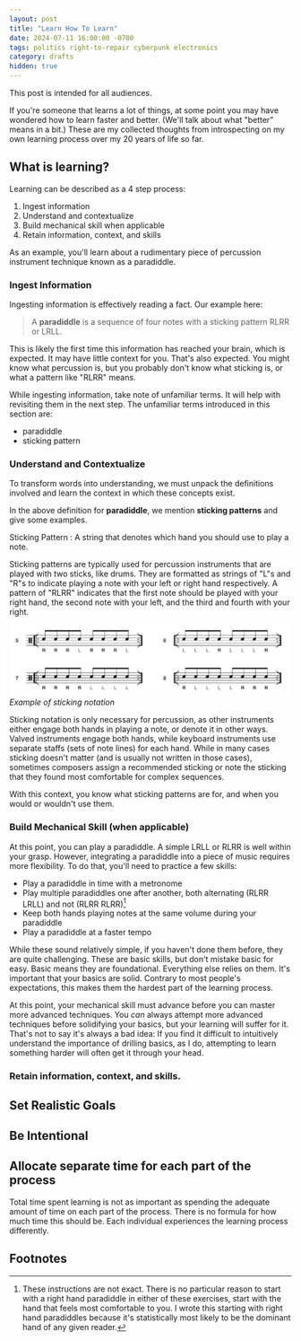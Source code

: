 ```yaml
---
layout: post
title: "Learn How To Learn"
date: 2024-07-11 16:00:00 -0700
tags: politics right-to-repair cyberpunk electronics
category: drafts
hidden: true
--- 
```

This post is intended for all audiences. 

If you're someone that learns a lot of things, at some point you may have 
wondered how to learn faster and better. (We'll talk about what "better" means
in a bit.) These are my collected thoughts from introspecting on my own learning
process over my 20 years of life so far. 

## What is learning? 
Learning can be described as a 4 step process:
1. Ingest information
2. Understand and contextualize
3. Build mechanical skill when applicable
4. Retain information, context, and skills

As an example, you'll learn about a rudimentary piece of percussion instrument 
technique known as a paradiddle. 

### Ingest Information
Ingesting information is effectively reading a fact. Our example here: 
> A **paradiddle** is a sequence of four notes with a sticking pattern RLRR or LRLL. 

This is likely the first time this information has reached your brain, 
which is expected. It may have little context for you. That's also expected. 
You might know what
percussion is, but you probably don't know what sticking is, or what a pattern 
like "RLRR" means. 

While ingesting information, take note of unfamiliar terms. It will help with
revisiting them in the next step. The unfamiliar terms introduced in this 
section are: 
- paradiddle
- sticking pattern 

### Understand and Contextualize 
To transform words into understanding, we must unpack the definitions involved 
and learn the context in which these concepts exist. 

In the above definition for **paradiddle**, we mention **sticking patterns** and
give some examples.

Sticking Pattern 
: A string that denotes which hand you should use to play a note. 

Sticking patterns are typically used for percussion instruments
that are played with two sticks, like drums. They are formatted as
strings of "L"s and "R"s to indicate playing a note with your left or right hand
respectively. A pattern of "RLRR" indicates that the first note should be played
with your right hand, the second note with your left, and the third and fourth
with your right. 

![Sticking Example](/assets/learn_to_learn/sticking_example.png)
_Example of sticking notation_

Sticking notation is only necessary for percussion, as other instruments either 
engage both hands in playing a note, or denote it in other ways. Valved 
instruments engage both hands, while keyboard instruments use separate staffs
(sets of note lines) for each hand. While in many cases sticking doesn't
matter (and is usually not written in those cases), sometimes composers assign
a recommended sticking or note the sticking that they found most comfortable for
complex sequences. 

With this context, you know what sticking patterns are for, and when you would
or wouldn't use them. 

### Build Mechanical Skill (when applicable)
At this point, you can play a paradiddle. A simple LRLL or RLRR is well within
your grasp. However, integrating a paradiddle into a piece of music requires
more flexibility. To do that, you'll need to practice a few skills: 

- Play a paradiddle in time with a metronome
- Play multiple paradiddles one after another, both alternating (RLRR LRLL) and
not (RLRR RLRR)[^1]
- Keep both hands playing notes at the same volume during your paradiddle
- Play a paradiddle at a faster tempo 

While these sound relatively simple, if you haven't done them before, they are
quite challenging. These are basic skills, but don't mistake basic for easy. 
Basic means they are foundational. Everything else relies on them. It's 
important that your basics are solid. Contrary to most people's expectations, 
this makes them the hardest part of the learning process. 

At this point, your mechanical skill must advance before you can master more
advanced techniques. You *can* always attempt more advanced techniques before
solidifying your basics, but your learning will suffer for it. That's not to say
it's always a bad idea: If you find it difficult to intuitively understand the
importance of drilling basics, as I do, attempting to learn something harder
will often get it through your head. 

### Retain information, context, and skills. 

## Set Realistic Goals

## Be Intentional 

## Allocate separate time for each part of the process
Total time spent learning is not as important as spending the adequate amount
of time on each part of the process. There is no formula for how much time this
should be. Each individual experiences the learning process differently. 

## Footnotes
[^1]: These instructions are not exact. There is no particular reason to start 
with a right hand paradiddle in either of these exercises, start with the hand
that feels most comfortable to you. I wrote this starting with right hand 
paradiddles because it's statistically most likely to be the dominant hand of 
any given reader. 

